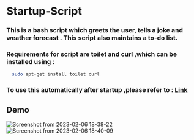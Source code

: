 # Startup-Script
### This is a bash script which greets the user, tells a joke and  weather forecast . This script also maintains a to-do list.
### Requirements for script are toilet and curl ,which can be installed using :
```bash
  sudo apt-get install toilet curl
```
### To use this  automatically after startup ,please refer to : [Link](https://www.baeldung.com/linux/run-script-on-startup)
## Demo
![Screenshot from 2023-02-06 18-38-22](https://user-images.githubusercontent.com/89192428/216979921-b84382de-7765-4c57-b67d-47528ccb37c7.png)
![Screenshot from 2023-02-06 18-40-09](https://user-images.githubusercontent.com/89192428/216979941-199b6b0c-c7b0-4a8e-bea9-aa31a57bac97.png)
